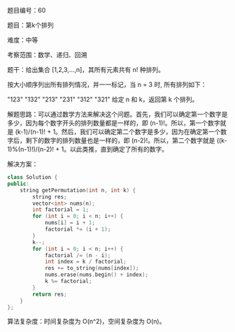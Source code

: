题目编号：60

题目：第k个排列

难度：中等

考察范围：数学、递归、回溯

题干：给出集合 [1,2,3,…,n]，其所有元素共有 n! 种排列。

按大小顺序列出所有排列情况，并一一标记，当 n = 3 时, 所有排列如下：

"123"
"132"
"213"
"231"
"312"
"321"
给定 n 和 k，返回第 k 个排列。

解题思路：可以通过数学方法来解决这个问题。首先，我们可以确定第一个数字是多少，因为每个数字开头的排列数量都是一样的，即 (n-1)!。所以，第一个数字就是 (k-1)/(n-1)! + 1。然后，我们可以确定第二个数字是多少，因为在确定第一个数字后，剩下的数字的排列数量也是一样的，即 (n-2)!。所以，第二个数字就是 ((k-1)%(n-1)!)/(n-2)! + 1。以此类推，直到确定了所有的数字。

解决方案：

```cpp
class Solution {
public:
    string getPermutation(int n, int k) {
        string res;
        vector<int> nums(n);
        int factorial = 1;
        for (int i = 0; i < n; i++) {
            nums[i] = i + 1;
            factorial *= (i + 1);
        }
        k--;
        for (int i = 0; i < n; i++) {
            factorial /= (n - i);
            int index = k / factorial;
            res += to_string(nums[index]);
            nums.erase(nums.begin() + index);
            k %= factorial;
        }
        return res;
    }
};
```

算法复杂度：时间复杂度为 O(n^2)，空间复杂度为 O(n)。